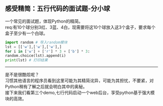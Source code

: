## 感受精简：五行代码的面试题-分小球

一个常见的面试题，体现Python的精简。  
req:有10个球分别3红、3蓝、4白，现需要将这10个球放入这3个盒子，要求每个盒子至少有一个白球。

```python
import random # 导入random模块
lst = [['w'],['w'],['w'],]
for i in ['w'] + ['r'] * 3 + ['b'] * 3:
random.choice(lst).append(i)
print(lst) # 打印结果
```

---

是不是很酷炫呢？  
习惯其他语言的程序员看到这里可能为其精简诧异，可能为其担忧，不要紧，对Python稍有了解之后就会明白其中的奥秘。  
接下来我们看第三个demo,七行代码启动一个web后台，享受python基于强大模块的高效。

